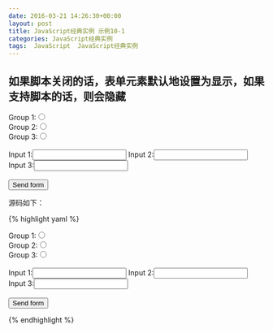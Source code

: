 ```yaml
---
date: 2016-03-21 14:26:30+00:00
layout: post
title: JavaScript经典实例 示例10-1
categories: JavaScript经典实例
tags:  JavaScript  JavaScript经典实例
---
```


如果脚本关闭的话，表单元素默认地设置为显示，如果支持脚本的话，则会隐藏
----------------

<html xmlns="http://www.w3.org/1999/xthml">
<head>
<title>Populating Selection Lists</title>
<script>
//<![CDTAT[

var inprocess = false;

window.onload = function(){
    document.getElementById("hidden_elements").style.display = "none";
    
    // 把点击事件处理程序绑定到按钮
    var radios = document.forms[0].elements["group1"];
    for (var i = 0; i < radios.length; i++) {
        radios[i].onclick = radioClicked;
    }
}

function radioClicked() {
    if (this.value == "two") {
        document.getElementById("hidden_elements").style.display = "block";
    } else {
        document.getElementById("hidden_elements").style.display = "none";
    }
}

//--><!]]>
</script>
</head>
<body>
<form id="picker" method="post" action="">
Group 1:<input type="radio" name="group1" value="one"/><br />
Group 2:<input type="radio" name="group1" value="two"/><br />
Group 3:<input type="radio" name="group1" value="three"/><br />
<br />
<div id="hidden_elements">
Input 1:<input type="text" id="intext" />
Input 2:<input type="text" id="intext2" />
Input 3:<input type="text" id="intext3" /><br /><br />
</div>
<input type="submit" id="submitbutton" value="Send form" />
</form>
</body>
</html>

源码如下：

{% highlight yaml %} 
<!DOCTYPE html>
<html xmlns="http://www.w3.org/1999/xthml">
<head>
<title>Populating Selection Lists</title>
<script>
//<![CDTAT[

var inprocess = false;

window.onload = function(){
    document.getElementById("hidden_elements").style.display = "none";
    
    // 把点击事件处理程序绑定到按钮
    var radios = document.forms[0].elements["group1"];
    for (var i = 0; i < radios.length; i++) {
        radios[i].onclick = radioClicked;
    }
}

function radioClicked() {
    if (this.value == "two") {
        document.getElementById("hidden_elements").style.display = "block";
    } else {
        document.getElementById("hidden_elements").style.display = "none";
    }
}

//--><!]]>
</script>
</head>
<body>
<form id="picker" method="post" action="">
Group 1:<input type="radio" name="group1" value="one"/><br />
Group 2:<input type="radio" name="group1" value="two"/><br />
Group 3:<input type="radio" name="group1" value="three"/><br />
<br />
<div id="hidden_elements">
Input 1:<input type="text" id="intext" />
Input 2:<input type="text" id="intext2" />
Input 3:<input type="text" id="intext3" /><br /><br />
</div>
<input type="submit" id="submitbutton" value="Send form" />
</form>
</body>
</html>
{% endhighlight %}

